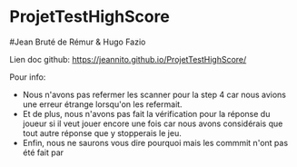 # ProjetTestHighScore

#Jean Bruté de Rémur & Hugo Fazio

Lien doc github: https://jeannito.github.io/ProjetTestHighScore/

Pour info:
- Nous n'avons pas refermer les scanner pour la step 4 car nous avions une erreur étrange lorsqu'on les refermait.
- Et de plus, nous n'avons pas fait la vérification pour la réponse du joueur si il veut jouer encore une fois car nous avons considérais que tout autre réponse que y stopperais le jeu.
- Enfin, nous ne saurons vous dire pourquoi mais les commmit n'ont pas été fait par 

